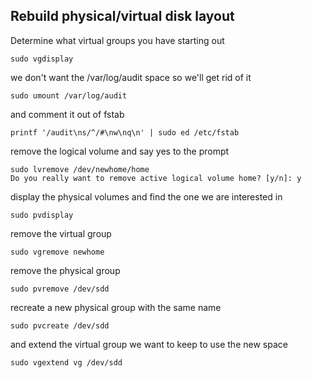## Rebuild physical/virtual disk layout

Determine what virtual groups you have starting out

    sudo vgdisplay

we don't want the /var/log/audit space so we'll get rid of it

    sudo umount /var/log/audit

and comment it out of fstab

    printf '/audit\ns/^/#\nw\nq\n' | sudo ed /etc/fstab

remove the logical volume and say yes to the prompt
    
    sudo lvremove /dev/newhome/home
    Do you really want to remove active logical volume home? [y/n]: y

display the physical volumes and find the one we are interested in

    sudo pvdisplay

remove the virtual group
  
    sudo vgremove newhome

remove the physical group

    sudo pvremove /dev/sdd

recreate a new physical group with the same name

    sudo pvcreate /dev/sdd

and extend the virtual group we want to keep to use the new space

    sudo vgextend vg /dev/sdd

